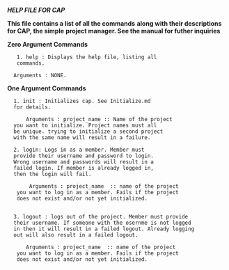 ___HELP FILE FOR CAP___

__This file contains a list of all the commands__
__along with their descriptions for CAP, the simple__
__project manager. See the manual for futher inquiries__

__Zero Argument Commands__

       1. help : Displays the help file, listing all
       commands.

	  Arguments : NONE.

__One Argument Commands__

      1. init : Initializes cap. See Initialize.md
      for details.

      	  Arguments : project_name :: Name of the project
	  you want to initialize. Project names must all
	  be unique. trying to initialize a second project
	  with the same name will result in a failure.

      2. login: Logs in as a member. Member must
      provide their username and password to login.
      Wrong username and passwords will result in a
      failed login. If member is already logged in,
      then the login will fail.

      	   Arguments : project_name  :: name of the project
	   you want to log in as a member. Fails if the project
	   does not exist and/or not yet initialized.


      3. logout : logs out of the project. Member must provide
      their username. If someone with the osernme is not logged
      in then it will result in a failed logout. Already logging
      out will also result in a failed logout.

      	  Arguments : project_name  :: name of the project
	   you want to log in as a member. Fails if the project
	   does not exist and/or not yet initialized.
